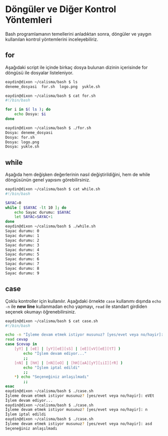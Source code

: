 # Döngüler ve Diğer Kontrol Yöntemleri

Bash programlamanın temellerini anladıktan sonra, döngüler ve yaygın kullanılan kontrol yöntemlerini inceleyebiliriz.

## for

Aşağıdaki script ile içinde birkaç dosya bulunan dizinin içerisinde for döngüsü ile dosyalar listeleniyor.

```bash
eaydin@dixon ~/calisma/bash $ ls
deneme_dosyasi  for.sh  logo.png  yukle.sh
```
```bash
eaydin@dixon ~/calisma/bash $ cat for.sh 
#!/bin/bash

for i in $( ls ); do
    echo Dosya: $i
done
```
```bash
eaydin@dixon ~/calisma/bash $ ./for.sh 
Dosya: deneme_dosyasi
Dosya: for.sh
Dosya: logo.png
Dosya: yukle.sh
```

## while

Aşağıda hem değişken değerlerinin nasıl değiştirildiğini, hem de while döngüsünün genel yapısını görebilirsiniz.

```bash
eaydin@dixon ~/calisma/bash $ cat while.sh 
#!/bin/bash

SAYAC=0
while [ $SAYAC -lt 10 ]; do
    echo Sayac durumu: $SAYAC
    let SAYAC=SAYAC+1
done
eaydin@dixon ~/calisma/bash $ ./while.sh 
Sayac durumu: 0
Sayac durumu: 1
Sayac durumu: 2
Sayac durumu: 3
Sayac durumu: 4
Sayac durumu: 5
Sayac durumu: 6
Sayac durumu: 7
Sayac durumu: 8
Sayac durumu: 9
```

## case

Çoklu kontroller için kullanılır. Aşağıdaki örnekte ```case``` kullanımı dışında ```echo -n``` ile **new line** kullanmadan echo yapmayı, ```read``` ile standart girdiden seçenek okumayı öğrenebilirsiniz.

```bash
eaydin@dixon ~/calisma/bash $ cat case.sh 
#!/bin/bash

echo -n "İşleme devam etmek istiyor musunuz? [yes/evet veya no/hayir]: "
read cevap
case $cevap in
    [yY] | [eE] | [yY][eE][sS] | [eE][vV][eE][tT] )
        echo "İşlem devam ediyor..."
        ;;
    [nN] | [hH] | [nN][oO] | [hH][aA][yY][ıiI][rR] )
        echo "İşlem iptal edildi"
        ;;
    *) echo "Seçeneğiniz anlaşılmadı"
        ;;
esac
eaydin@dixon ~/calisma/bash $ ./case.sh 
İşleme devam etmek istiyor musunuz? [yes/evet veya no/hayir]: eVEt
İşlem devam ediyor...
eaydin@dixon ~/calisma/bash $ ./case.sh 
İşleme devam etmek istiyor musunuz? [yes/evet veya no/hayir]: n
İşlem iptal edildi
eaydin@dixon ~/calisma/bash $ ./case.sh 
İşleme devam etmek istiyor musunuz? [yes/evet veya no/hayir]: asd
Seçeneğiniz anlaşılmadı
```
